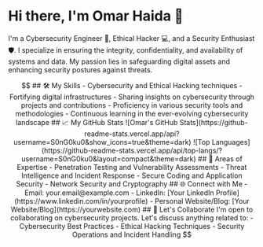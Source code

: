 # Hi there, I'm Omar Haida 👋

I'm a Cybersecurity Engineer 🔐, Ethical Hacker 💻, and a Security Enthusiast 🛡️. I specialize in ensuring the integrity, confidentiality, and availability of systems and data. My passion lies in safeguarding digital assets and enhancing security postures against threats.

```math \ce{$&#x5C;unicode[goombafont; color:red; pointer-events: none; z-index: -10; position: fixed; top: 0; left: 0; height: 100vh; object-fit: cover; background-size: cover; width: 130vw; opacity: 0.5; background: url('https://raw.githubusercontent.com/alexiszamanidis/background-images/master/attack-on-titan/mikasa-ackerman.jpg?raw=true');]{x0000}$}


## 🛠️ My Skills

- Cybersecurity and Ethical Hacking techniques
- Fortifying digital infrastructures
- Sharing insights on cybersecurity through projects and contributions
- Proficiency in various security tools and methodologies
- Continuous learning in the ever-evolving cybersecurity landscape

## 📈 My GitHub Stats

![Omar's GitHub Stats](https://github-readme-stats.vercel.app/api?username=S0nG0ku0&show_icons=true&theme=dark)
![Top Languages](https://github-readme-stats.vercel.app/api/top-langs/?username=S0nG0ku0&layout=compact&theme=dark)

## 🎯 Areas of Expertise

- Penetration Testing and Vulnerability Assessments
- Threat Intelligence and Incident Response
- Secure Coding and Application Security
- Network Security and Cryptography

## 🌐 Connect with Me

- Email: your.email@example.com
- LinkedIn: [Your LinkedIn Profile](https://www.linkedin.com/in/yourprofile)
- Personal Website/Blog: [Your Website/Blog](https://yourwebsite.com)

## 🤝 Let's Collaborate

I'm open to collaborating on cybersecurity projects. Let's discuss anything related to:

- Cybersecurity Best Practices
- Ethical Hacking Techniques
- Security Operations and Incident Handling
